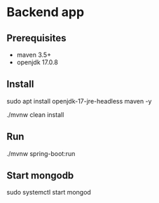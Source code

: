 # Backend app

## Prerequisites

- maven 3.5+
- openjdk 17.0.8

## Install

sudo apt install openjdk-17-jre-headless maven -y

./mvnw clean install

## Run

./mvnw spring-boot:run

## Start mongodb 

sudo systemctl start mongod

